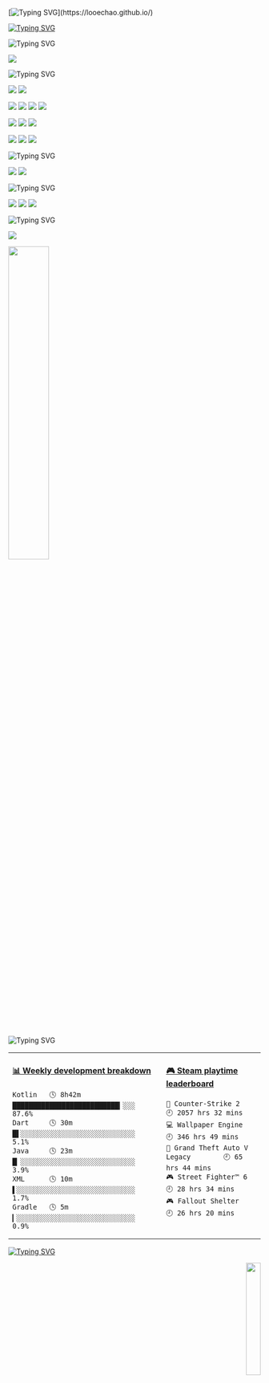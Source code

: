 [![Typing SVG](https://readme-typing-svg.demolab.com?font=Rubik+Spray+Paint&size=40&duration=1500&pause=1000&color=0761F7&vCenter=true&random=false&width=550&height=50&lines=HI%2C+I'm+looechao.;Follow+me+on+github.)](https://looechao.github.io/)

[![Typing SVG](https://readme-typing-svg.demolab.com?font=Fira+Code&size=10&duration=1&pause=1000&color=0761F7&vCenter=true&random=false&width=1000&height=10&lines=----------------------------------------------------------------------------------------------------------------------------------------------------------------------------------)]()



![Typing SVG](https://readme-typing-svg.demolab.com?font=Kanit&weight=600&duration=0.1&pause=1000&color=0761F7&vCenter=true&random=false&width=1000&height=20&lines=About+me)

 [![](https://img.shields.io/badge/A%20life%E2%80%93long%20student-grey?style=flat-square)]()

![Typing SVG](https://readme-typing-svg.demolab.com?font=Kanit&weight=500&duration=0.1&pause=1000&color=0761F7&vCenter=true&random=false&width=1000&height=20&lines=Platform+and+Devices)

[![](https://img.shields.io/badge/macOS%20Sequoia-grey?style=flat-square&logo=Apple&logoColor=white)](https://www.apple.com/tw/macos/macos-sequoia/) [![](https://img.shields.io/badge/Windows-11-4e9eee?style=flat-square&logo=windows&logoColor=blue)](https://en.wikipedia.org/wiki/Windows_11) 

[![](https://img.shields.io/badge/IDE-Vim-grean?style=flat-square&logo=vim&logoColor=blue)](https://www.vim.org/) [![](https://img.shields.io/badge/IDE-Visual%20Studio%20Code-blue?style=flat-square&logo=vscode&logoColor=blue)](https://code.visualstudio.com/docs/introvideos/basics)  [![](https://img.shields.io/badge/IDE-Android%20Studio-blue?style=flat-square&logo=android-studio&logoColor=ffffff)](https://developer.android.com/studio) [![](https://img.shields.io/badge/-Claude-orange?style=flat-square&logo=CLAUDE&logoColor=ffffff)](https://developer.android.com/studio) 

[![](https://img.shields.io/badge/Thinkpad-X230-2E77BC?style=flat-square&logo=thinkpad&logoColor=red)](https://psref.lenovo.com/syspool/Sys/PDF/withdrawnbook/ThinkPad_X230.pdf) [![](https://img.shields.io/badge/Mac-mini-grey?style=flat-square&logo=apple&logoColor=white)](https://www.apple.com/mac-mini/) [![](https://img.shields.io/badge/Oneplus-8-red?style=flat-square&logo=oneplus&logoColor=red)](https://www.oneplus.com/cn/8) 

[![](https://img.shields.io/badge/Steam-grey?style=flat-square&logo=steam&logoColor=white)](https://steamcommunity.com/id/looechao) [![](https://img.shields.io/badge/Xbox-360-green?style=flat-square&logo=Xbox&logoColor=Green)](https://en.wikipedia.org/wiki/Xbox_360) [![](https://img.shields.io/badge/Wii-U-2E77BC?style=flat-square&logo=wiiu&logoColor=white)](https://www.nintendo.co.uk/Wii-U/Wii-U-344102.html) 

![Typing SVG](https://readme-typing-svg.demolab.com?font=Kanit&weight=500&duration=0.1&pause=1000&color=0761F7&vCenter=true&random=false&width=1000&height=20&lines=Languages)

 [![](https://img.shields.io/badge/Chinese-Native-pink?style=flat-square)](https://en.wikipedia.org/wiki/Chinese_language)
 [![](https://img.shields.io/badge/English-Work&Daily-pink?style=flat-square)](https://en.wikipedia.org/wiki/English_language)

![Typing SVG](https://readme-typing-svg.demolab.com?font=Kanit&weight=500&duration=0.1&pause=1000&color=0761F7&vCenter=true&random=false&width=1000&height=20&lines=Recently+focus+on%3A)

 [![](https://img.shields.io/badge/Kotlin-2E77BC?style=flat-square&logo=kotlin&logoColor=white)](https://kotlinlang.org/) [![](https://img.shields.io/badge/Zen-green?style=flat-square)](https://en.wikipedia.org/wiki/Zen) [![](https://img.shields.io/badge/Minimalism-grey?style=flat-square)](https://en.wikipedia.org/wiki/Minimalism)

![Typing SVG](https://readme-typing-svg.demolab.com?font=Kanit&weight=500&duration=0.1&pause=1000&color=0761F7&vCenter=true&random=false&width=1000&height=20&lines=Education)

 [![](https://img.shields.io/badge/Computational%20Science%20and%20Engineering-CSUFT-green?style=flat-squre)](https://jsj.csuft.edu.cn/)
</br>

<p align="left">
    <img src="https://github-readme-stats.vercel.app/api?username=looechao&theme=radical" style="width:40%; display:block; margin-left:0; margin-right:auto;" />
</p>

![Typing SVG](https://readme-typing-svg.demolab.com?font=Kanit&weight=500&duration=0.1&pause=1000&color=0761F7&vCenter=true&random=false&width=1000&height=20&lines=My+Development)

<table>
<tr>
<td valign="top" width="30%">


<!-- waka-box start -->
#### <a href="https://gist.github.com/c86de2cde920111b22af9c943fd91a21" target="_blank">📊 Weekly development breakdown</a>
```text
Kotlin   🕓 8h42m ██████████████████████████▎░░░ 87.6%
Dart     🕓 30m   █▌░░░░░░░░░░░░░░░░░░░░░░░░░░░░  5.1%
Java     🕓 23m   █▏░░░░░░░░░░░░░░░░░░░░░░░░░░░░  3.9%
XML      🕓 10m   ▌░░░░░░░░░░░░░░░░░░░░░░░░░░░░░  1.7%
Gradle   🕓 5m    ▎░░░░░░░░░░░░░░░░░░░░░░░░░░░░░  0.9%
```
<!-- Powered by https://github.com/YouEclipse/waka-box-go . -->
<!-- waka-box end -->
</td>
<td valign="top" width="30%">


<!-- steam-box start -->
#### <a href="https://gist.github.com/ad59ff5a561899435bbc24f423a40667" target="_blank">🎮 Steam playtime leaderboard</a>
```text
🔫 Counter-Strike 2                 🕘 2057 hrs 32 mins
💻 Wallpaper Engine                 🕘 346 hrs 49 mins
🚓 Grand Theft Auto V Legacy        🕘 65 hrs 44 mins
🎮 Street Fighter™ 6                🕘 28 hrs 34 mins
🎮 Fallout Shelter                  🕘 26 hrs 20 mins
```
<!-- Powered by https://github.com/YouEclipse/steam-box . -->
<!-- steam-box end -->
</td>
</tr>
</table>

[![Typing SVG](https://readme-typing-svg.demolab.com?font=Fira+Code&size=10&duration=1&pause=1000&color=0761F7&vCenter=true&random=false&width=1000&height=10&lines=---------------------------------------------------------------------------------------------------------------------------------------------------------------------)]()

<p align="right">
  <a href="https://count.getloli.com/"><img src="https://count.getloli.com/get/@looechao?theme=asoul" style="width:24%;"></a>
</p>
